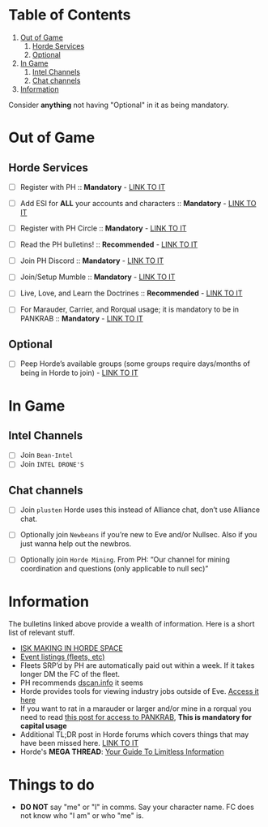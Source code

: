 
# Table of Contents

1.  [Out of Game](#org0e7a963)
    1.  [Horde Services](#orgc5a218e)
    2.  [Optional](#org0c81cba)
2.  [In Game](#orgd52fe44)
    1.  [Intel Channels](#orgf125f8c)
    2.  [Chat channels](#org598f921)
3.  [Information](#org3e44fb6)

Consider **anything** not having "Optional" in it as being mandatory.

<a id="org0e7a963"></a>

# Out of Game


<a id="orgc5a218e"></a>

## Horde Services

-   [ ] Register with PH :: **Mandatory** - [LINK TO IT](https://www.pandemic-horde.org/)
-   [ ] Add ESI for **ALL** your accounts and characters :: **Mandatory** - [LINK TO IT](https://www.pandemic-horde.org/settings/infoscopes/scopes)
-   [ ] Register with PH Circle :: **Mandatory** - [LINK TO IT](https://circle.pandemic-horde.org/)
-   [ ] Read the PH bulletins! :: **Recommended** - [LINK TO IT](https://www.pandemic-horde.org/information/corporationbulletin/index)
-   [ ] Join PH Discord :: **Mandatory** - [LINK TO IT](https://www.pandemic-horde.org/settings/discord/guided)
-   [ ] Join/Setup Mumble :: **Mandatory** - [LINK TO IT](https://www.pandemic-horde.org/settings/mumble/guided)
-   [ ] Live, Love, and Learn the Doctrines :: **Recommended** - [LINK TO IT](https://www.pandemic-horde.org/forum/index.php?threads/official-horde-doctrine-list.3308/)
-   [ ] For Marauder, Carrier, and Rorqual usage; it is mandatory to be in PANKRAB :: **Mandatory** - [LINK TO IT](https://www.pandemic-horde.org/forum/index.php?threads/b-i-g-pankrab-hordes-umbrella-how-to-use-it-and-pve-guides-fits-2-1-updated-2023-11-20.3893/#post-26218)


<a id="org0c81cba"></a>

## Optional

-   [ ] Peep Horde&rsquo;s available groups (some groups require days/months of being in Horde to join) - [LINK TO IT](https://www.pandemic-horde.org/settings/groups)


<a id="orgd52fe44"></a>

# In Game


<a id="orgf125f8c"></a>

## Intel Channels

-   [ ] Join `Bean-Intel`
-   [ ] Join `INTEL DRONE'S`

<a id="org598f921"></a>

## Chat channels

-   [ ] Join `plusten` Horde uses this instead of Alliance chat, don&rsquo;t use Alliance chat.
-   [ ] Optionally join `Newbeans` if you&rsquo;re new to Eve and/or Nullsec. Also if you just wanna help out the newbros.
-   [ ] Optionally join `Horde Mining`. From PH: &ldquo;Our channel for mining coordination and questions (only applicable to null sec)&rdquo;


<a id="org3e44fb6"></a>

# Information
The bulletins linked above provide a wealth of information. Here is a short list of relevant stuff.
-   [ISK MAKING IN HORDE SPACE](https://www.pandemic-horde.org/forum/index.php?threads/horde-isk-making-rules-areas-and-industry-areas-v-2-0.3738/)
-   [Event listings (fleets, etc)](https://www.pandemic-horde.org/events/upcoming)
-   Fleets SRP&rsquo;d by PH are automatically paid out within a week. If it takes longer DM the FC of the fleet.
-   PH recommends [dscan.info](https://dscan.info/) it seems
-   Horde provides tools for viewing industry jobs outside of Eve. [Access it here](https://www.pandemic-horde.org/industry)
-   If you want to rat in a marauder or larger and/or mine in a rorqual you need to read [this post for access to PANKRAB](https://www.pandemic-horde.org/forum/index.php?threads/under-construction.3893/#post-26218), **This is mandatory for capital usage**
-   Additional TL;DR post in Horde forums which covers things that may have been missed here. [LINK TO IT](https://www.pandemic-horde.org/forum/index.php?threads/i-just-landed-in-mj-5f9-now-what-veteran-player-new-corp-edition.3602/)
-   Horde's **MEGA THREAD**: [Your Guide To Limitless Information](https://www.pandemic-horde.org/forum/index.php?threads/megathread-pandemic-horde-forums-your-guide-to-limitless-information-updated-2022-08-23.824/) 

# Things to do
- **DO NOT** say "me" or "I" in comms. Say your character name. FC does not know who "I am" or who "me" is.
